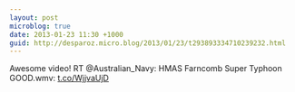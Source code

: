 ```yaml
---
layout: post
microblog: true
date: 2013-01-23 11:30 +1000
guid: http://desparoz.micro.blog/2013/01/23/t293893334710239232.html
---
```

Awesome video! RT @Australian_Navy: HMAS Farncomb Super Typhoon GOOD.wmv: [t.co/WjjvaUjD](http://t.co/WjjvaUjD)
